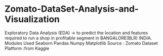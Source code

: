 # Zomato-DataSet-Analysis-and-Visualization
Exploratory Data Analysis (EDA) -> to predict the location and features required to run a shop in profitable segment in BANGALORE(BLR) INDIA. 
Modules Used
 Seaborn 
 Pandas
 Numpy 
 Matplotlib
Source : Zomato Dataset 
Platform :from Kaggle 
